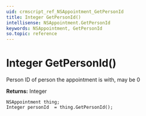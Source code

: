 ```yaml
---
uid: crmscript_ref_NSAppointment_GetPersonId
title: Integer GetPersonId()
intellisense: NSAppointment.GetPersonId
keywords: NSAppointment, GetPersonId
so.topic: reference
---
```


# Integer GetPersonId()

Person ID of person the appointment is with, may be 0

**Returns:** Integer

```crmscript
NSAppointment thing;
Integer personId  = thing.GetPersonId();
```

